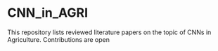 # CNN_in_AGRI
This repository lists reviewed literature papers on the topic of CNNs in Agriculture. Contributions are open
